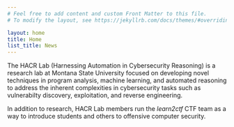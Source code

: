 ```yaml
---
# Feel free to add content and custom Front Matter to this file.
# To modify the layout, see https://jekyllrb.com/docs/themes/#overriding-theme-defaults

layout: home
title: Home
list_title: News
---
```


The HACR Lab (Harnessing Automation in Cybersecurity Reasoning) is a research lab at Montana State University focused on developing novel techniques in program analysis, machine learning, and automated reasoning to address the inherent complexities in cybersecurity tasks such as vulnerabilty discovery, exploitation, and reverse engineering.

In addition to research, HACR Lab members run the *learn2ctf* CTF team as a way to introduce students and others to offensive computer security.

